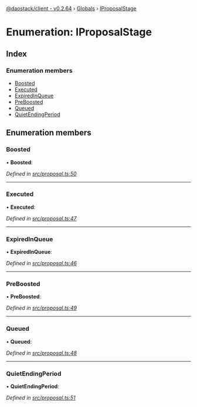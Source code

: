 [@daostack/client - v0.2.64](../README.md) › [Globals](../globals.md) › [IProposalStage](iproposalstage.md)

# Enumeration: IProposalStage

## Index

### Enumeration members

* [Boosted](iproposalstage.md#boosted)
* [Executed](iproposalstage.md#executed)
* [ExpiredInQueue](iproposalstage.md#expiredinqueue)
* [PreBoosted](iproposalstage.md#preboosted)
* [Queued](iproposalstage.md#queued)
* [QuietEndingPeriod](iproposalstage.md#quietendingperiod)

## Enumeration members

###  Boosted

• **Boosted**:

*Defined in [src/proposal.ts:50](https://github.com/dorgtech/client/blob/19b4373/src/proposal.ts#L50)*

___

###  Executed

• **Executed**:

*Defined in [src/proposal.ts:47](https://github.com/dorgtech/client/blob/19b4373/src/proposal.ts#L47)*

___

###  ExpiredInQueue

• **ExpiredInQueue**:

*Defined in [src/proposal.ts:46](https://github.com/dorgtech/client/blob/19b4373/src/proposal.ts#L46)*

___

###  PreBoosted

• **PreBoosted**:

*Defined in [src/proposal.ts:49](https://github.com/dorgtech/client/blob/19b4373/src/proposal.ts#L49)*

___

###  Queued

• **Queued**:

*Defined in [src/proposal.ts:48](https://github.com/dorgtech/client/blob/19b4373/src/proposal.ts#L48)*

___

###  QuietEndingPeriod

• **QuietEndingPeriod**:

*Defined in [src/proposal.ts:51](https://github.com/dorgtech/client/blob/19b4373/src/proposal.ts#L51)*
